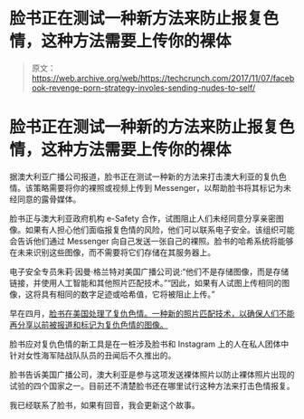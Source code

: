 # 脸书正在测试一种新方法来防止报复色情，这种方法需要上传你的裸体

> 原文：<https://web.archive.org/web/https://techcrunch.com/2017/11/07/facebook-revenge-porn-strategy-involes-sending-nudes-to-self/>

# 脸书正在测试一种新的方法来防止报复色情，这种方法需要上传你的裸体

据澳大利亚广播公司报道，脸书正在测试一种新的方法来打击澳大利亚的复仇色情。该策略需要将你的裸照或视频上传到 Messenger，以帮助脸书将其标记为未经同意的露骨媒体。

脸书正与澳大利亚政府机构 e-Safety 合作，试图阻止人们未经同意分享亲密图像。如果有人担心他们面临报复色情的风险，他们可以联系电子安全。该组织可能会告诉他们通过 Messenger 向自己发送一张自己的裸照。脸书的哈希系统将能够在未来识别这些图像，而不需要将它们存储在其服务器上。

电子安全专员朱莉·因曼·格兰特对美国广播公司说:“他们不是存储图像，而是存储链接，并使用人工智能和其他照片匹配技术。”“因此，如果有人试图上传相同的图像，这将具有相同的数字足迹或哈希值，它将被阻止上传。”

早在四月，[脸书在美国处理了复仇色情。一种新的照片匹配技术，以确保人们不能再分享以前被报道和标记为复仇色情的图像。](https://web.archive.org/web/20221005195233/https://beta.techcrunch.com/2017/04/05/facebook-addresses-revenge-porn-with-tech-to-prevent-people-from-re-sharing-intimate-images/)

脸书应对复仇色情的新工具是在一桩涉及脸书和 Instagram 上的人在私人团体中针对女性海军陆战队队员的丑闻后不久推出的。

脸书告诉美国广播公司，澳大利亚是参与这项发送裸体照片以防止裸体照片出现的试验的四个国家之一。目前还不清楚脸书还在哪里试行这种方法来打击色情报复。

我已经联系了脸书，如果有回音，我会更新这个故事。
